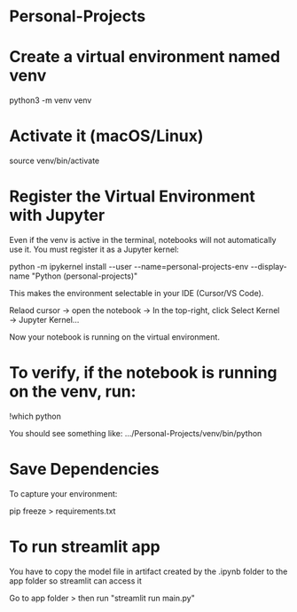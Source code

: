 # Personal-Projects

# Create a virtual environment named venv
python3 -m venv venv

# Activate it (macOS/Linux)
source venv/bin/activate

# Register the Virtual Environment with Jupyter

Even if the venv is active in the terminal, notebooks will not automatically use it.
You must register it as a Jupyter kernel:

python -m ipykernel install --user --name=personal-projects-env --display-name "Python (personal-projects)"

This makes the environment selectable in your IDE (Cursor/VS Code).

Relaod cursor -> open the notebook -> In the top-right, click Select Kernel → Jupyter Kernel…

Now your notebook is running on the virtual environment.

# To verify, if the notebook is running on the venv, run:

!which python

You should see something like:
.../Personal-Projects/venv/bin/python

# Save Dependencies

To capture your environment:

pip freeze > requirements.txt

# To run streamlit app

You have to copy the model file in artifact created by the .ipynb folder to the app folder  so streamlit can access it 

Go to app folder > then run "streamlit run main.py"